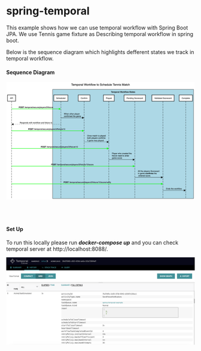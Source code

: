 # spring-temporal
This example shows how we can use temporal workflow with Spring Boot JPA. We use Tennis game fixture as Describing temporal workflow in spring boot.

Below is the sequence diagram which highlights defferent states we track in temporal workflow.

<h4>Sequence Diagram </h4>

![alt text](workflow.png)

<br></br>
<h4>Set Up</h4>

To run this locally please run ***docker-compose up*** and you can check temporal server at http://localhost:8088/.

![alt text](workflow_snapshot.png)



